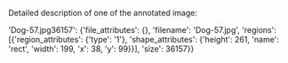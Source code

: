 Detailed description of one of the annotated image:
<p>'Dog-57.jpg36157': {'file_attributes': {},
  'filename': 'Dog-57.jpg',
  'regions': [{'region_attributes': {'type': '1'},
    'shape_attributes': {'height': 261,
     'name': 'rect',
     'width': 199,
     'x': 38,
     'y': 99}}],
  'size': 36157}}
